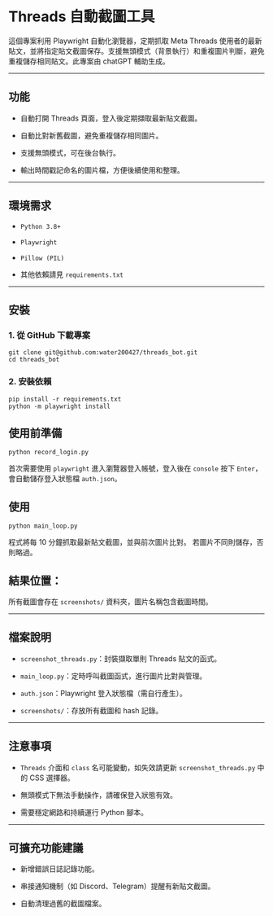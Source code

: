 # Threads 自動截圖工具
這個專案利用 Playwright 自動化瀏覽器，定期抓取 Meta Threads 使用者的最新貼文，並將指定貼文截圖保存。支援無頭模式（背景執行）和重複圖片判斷，避免重複儲存相同貼文。此專案由 chatGPT 輔助生成。

---

## 功能
* 自動打開 Threads 頁面，登入後定期擷取最新貼文截圖。

* 自動比對新舊截圖，避免重複儲存相同圖片。

* 支援無頭模式，可在後台執行。

* 輸出時間戳記命名的圖片檔，方便後續使用和整理。

---

## 環境需求
* `Python 3.8+`

* `Playwright`

* `Pillow (PIL)`

* 其他依賴請見 `requirements.txt`

---


## 安裝
### 1. 從 GitHub 下載專案
```console
git clone git@github.com:water200427/threads_bot.git
cd threads_bot
```
### 2. 安裝依賴
```console
pip install -r requirements.txt
python -m playwright install
```

## 使用前準備
```console
python record_login.py
```
首次需要使用 `playwright` 進入瀏覽器登入帳號，登入後在 `console` 按下 `Enter`，會自動儲存登入狀態檔 `auth.json`。


## 使用
```console
python main_loop.py
```
程式將每 10 分鐘抓取最新貼文截圖，並與前次圖片比對。
若圖片不同則儲存，否則略過。

## **結果位置**：
所有截圖會存在 `screenshots/` 資料夾，圖片名稱包含截圖時間。

---

## 檔案說明
* `screenshot_threads.py`：封裝擷取單則 Threads 貼文的函式。

* `main_loop.py`：定時呼叫截圖函式，進行圖片比對與管理。

* `auth.json`：Playwright 登入狀態檔（需自行產生）。

* `screenshots/`：存放所有截圖和 hash 記錄。

---

## 注意事項

* `Threads` 介面和 `class` 名可能變動，如失效請更新 `screenshot_threads.py` 中的 CSS 選擇器。

* 無頭模式下無法手動操作，請確保登入狀態有效。

* 需要穩定網路和持續運行 Python 腳本。

---

## 可擴充功能建議
* 新增錯誤日誌記錄功能。

* 串接通知機制（如 Discord、Telegram）提醒有新貼文截圖。

* 自動清理過舊的截圖檔案。